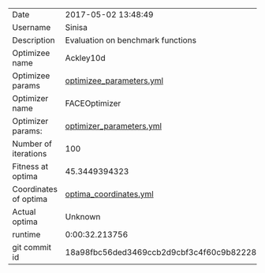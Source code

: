 | | |
| --- | --- |
| Date | 2017-05-02 13:48:49 |
| Username | Sinisa |
| Description | Evaluation on benchmark functions |
| Optimizee name | Ackley10d |
| Optimizee params |  <a href="optimizee_parameters.yml">optimizee_parameters.yml</a>  |
| Optimizer name | FACEOptimizer |
| Optimizer params: |  <a href="optimizer_parameters.yml">optimizer_parameters.yml</a>  |
| Number of iterations | 100 |
| Fitness at optima | 45.3449394323 |
| Coordinates of optima |  <a href="optima_coordinates.yml">optima_coordinates.yml</a>  |
| Actual optima |  Unknown  |
| runtime | 0:00:32.213756 |
| git commit id | 18a98fbc56ded3469ccb2d9cbf3c4f60c9b82228 |